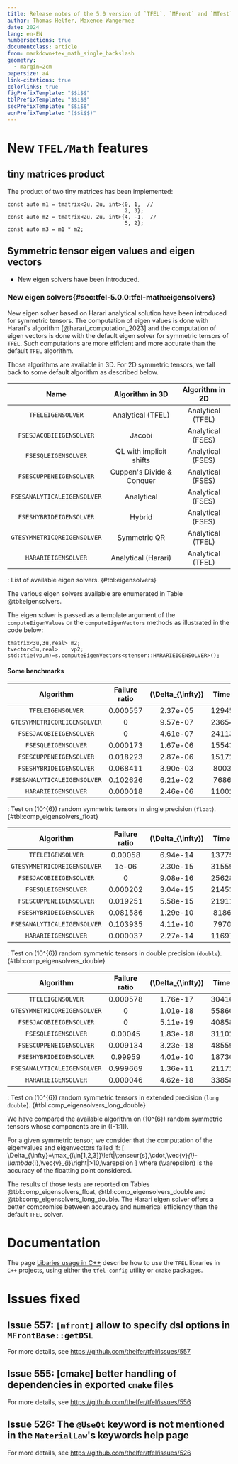 ```yaml
---
title: Release notes of the 5.0 version of `TFEL`, `MFront` and `MTest`
author: Thomas Helfer, Maxence Wangermez
date: 2024
lang: en-EN
numbersections: true
documentclass: article
from: markdown+tex_math_single_backslash
geometry:
  - margin=2cm
papersize: a4
link-citations: true
colorlinks: true
figPrefixTemplate: "$$i$$"
tblPrefixTemplate: "$$i$$"
secPrefixTemplate: "$$i$$"
eqnPrefixTemplate: "($$i$$)"
---
```


# New `TFEL/Math` features

## tiny matrices product

The product of two tiny matrices has been implemented:

~~~~{.cxx}
const auto m1 = tmatrix<2u, 2u, int>{0, 1,  //
                                     2, 3};
const auto m2 = tmatrix<2u, 2u, int>{4, -1,  //
                                     5, 2};
const auto m3 = m1 * m2;
~~~~

## Symmetric tensor eigen values and eigen vectors

- New eigen solvers have been introduced.

### New eigen solvers{#sec:tfel-5.0.0:tfel-math:eigensolvers}

New eigen solver based on Harari analytical solution have been introduced for symmetric tensors. The
computation of eigen values is done with Harari's algorithm [@harari_computation_2023] and the
computation of eigen vectors is done with the default eigen solver for symmetric tensors of `TFEL`. Such
computations are more efficient and more accurate than the default `TFEL` algorithm.

Those algorithms are available in 3D. For 2D symmetric tensors, we
fall back to some default algorithm as described below.

|            Name             |     Algorithm  in 3D      | Algorithm  in 2D  |
| :-------------------------: | :-----------------------: | :---------------: |
|      `TFELEIGENSOLVER`      |     Analytical (TFEL)     | Analytical (TFEL) |
|   `FSESJACOBIEIGENSOLVER`   |          Jacobi           | Analytical (FSES) |
|     `FSESQLEIGENSOLVER`     |  QL with implicit shifts  | Analytical (FSES) |
|   `FSESCUPPENEIGENSOLVER`   | Cuppen's Divide & Conquer | Analytical (FSES) |
| `FSESANALYTICALEIGENSOLVER` |        Analytical         | Analytical (FSES) |
|   `FSESHYBRIDEIGENSOLVER`   |          Hybrid           | Analytical (FSES) |
| `GTESYMMETRICQREIGENSOLVER` |       Symmetric QR        | Analytical (TFEL) |
|     `HARARIEIGENSOLVER`     |    Analytical (Harari)    | Analytical (TFEL) |
: List of available eigen solvers. {#tbl:eigensolvers}

The various eigen solvers available are enumerated in Table
@tbl:eigensolvers.

The eigen solver is passed as a template argument of the
`computeEigenValues` or the `computeEigenVectors` methods as
illustrated in the code below:

~~~~~{.cpp}
tmatrix<3u,3u,real> m2;
tvector<3u,real>    vp2;
std::tie(vp,m)=s.computeEigenVectors<stensor::HARARIEIGENSOLVER>();
~~~~~

#### Some benchmarks

|          Algorithm          | Failure ratio | \(\Delta_{\infty}\) | Times (ns) | Time ratio |
| :-------------------------: | :-----------: | :-----------------: | :--------: | :--------: |
|      `TFELEIGENSOLVER`      |   0.000557    |      2.37e-05       | 129452335  |     1      |
| `GTESYMMETRICQREIGENSOLVER` |       0       |      9.57e-07       | 236544828  |    1.83    |
|   `FSESJACOBIEIGENSOLVER`   |       0       |      4.61e-07       | 241131631  |    1.86    |
|     `FSESQLEIGENSOLVER`     |   0.000173    |      1.67e-06       | 155435496  |    1.20    |
|   `FSESCUPPENEIGENSOLVER`   |   0.018223    |      2.87e-06       | 151727321  |    1.17    |
|   `FSESHYBRIDEIGENSOLVER`   |   0.068411    |      3.90e-03       |  80039266  |    0.62    |
| `FSESANALYTICALEIGENSOLVER` |   0.102626    |      6.21e-02       |  76865961  |    0.59    |
|     `HARARIEIGENSOLVER`     |   0.000018    |      2.46e-06       | 110028802  |    0.85    |
: Test on \(10^{6}\) random symmetric tensors in single precision (`float`). {#tbl:comp_eigensolvers_float}

|          Algorithm          | Failure ratio | \(\Delta_{\infty}\) | Times (ns) | Time ratio |
| :-------------------------: | :-----------: | :-----------------: | :--------: | :--------: |
|      `TFELEIGENSOLVER`      |    0.00058    |      6.94e-14       | 137752068  |     1      |
| `GTESYMMETRICQREIGENSOLVER` |     1e-06     |      2.30e-15       | 315593552  |    2.29    |
|   `FSESJACOBIEIGENSOLVER`   |       0       |      9.08e-16       | 256285090  |    1.86    |
|     `FSESQLEIGENSOLVER`     |   0.000202    |      3.04e-15       | 214537012  |    1.56    |
|   `FSESCUPPENEIGENSOLVER`   |   0.019251    |      5.58e-15       | 219113965  |    1.59    |
|   `FSESHYBRIDEIGENSOLVER`   |   0.081586    |      1.29e-10       |  81861668  |    0.59    |
| `FSESANALYTICALEIGENSOLVER` |   0.103935    |      4.11e-10       |  79701256  |    0.58    |
|     `HARARIEIGENSOLVER`     |   0.000037    |      2.27e-14       | 116977683  |    0.85    |
: Test on \(10^{6}\) random symmetric tensors in double precision (`double`). {#tbl:comp_eigensolvers_double}

|          Algorithm          | Failure ratio | \(\Delta_{\infty}\) | Times (ns) | Time ratio |
| :-------------------------: | :-----------: | :-----------------: | :--------: | :--------: |
|      `TFELEIGENSOLVER`      |   0.000578    |      1.76e-17       | 304165023  |     1      |
| `GTESYMMETRICQREIGENSOLVER` |       0       |      1.01e-18       | 558605772  |    1.84    |
|   `FSESJACOBIEIGENSOLVER`   |       0       |      5.11e-19       | 408584703  |    1.34    |
|     `FSESQLEIGENSOLVER`     |    0.00045    |      1.83e-18       | 311028180  |    1.02    |
|   `FSESCUPPENEIGENSOLVER`   |   0.009134    |      3.23e-18       | 485590150  |    1.60    |
|   `FSESHYBRIDEIGENSOLVER`   |    0.99959    |      4.01e-10       | 187308886  |    0.62    |
| `FSESANALYTICALEIGENSOLVER` |   0.999669    |      1.36e-11       | 211710377  |    0.70    |
|     `HARARIEIGENSOLVER`     |   0.000046    |      4.62e-18       | 338589049  |    1.11    |
: Test on \(10^{6}\) random symmetric tensors in extended precision (`long double`). {#tbl:comp_eigensolvers_long_double}


We have compared the available algorithm on \(10^{6}\) random
symmetric tensors whose components are in \([-1:1]\).

For a given symmetric tensor, we consider that the computation of the
eigenvalues and eigenvectors failed if:
\[
\Delta_{\infty}=\max_{i\in[1,2,3]}\left\|\tenseur{s}\,\cdot\,\vec{v}_{i}-\lambda_{i}\,\vec{v}_{i}\right\|>10\,\varepsilon
\]
where \(\varepsilon\) is the accuracy of the floatting point considered.

The results of those tests are reported on Tables
@tbl:comp_eigensolvers_float, @tbl:comp_eigensolvers_double and
@tbl:comp_eigensolvers_long_double. The Harari eigen solver offers a
better compromise between accuracy and numerical efficiency than the
default `TFEL` solver.

# Documentation

The page [Libaries usage in C++](libraries_usage.html) describe how to
use the `TFEL` libraries in `C++` projects, using either the
`tfel-config` utility or `cmake` packages.

# Issues fixed

## Issue 557: `[mfront]` allow to specify dsl options in `MFrontBase::getDSL`

For more details, see <https://github.com/thelfer/tfel/issues/557>

## Issue 555: [cmake] better handling of dependencies in exported `cmake` files

For more details, see <https://github.com/thelfer/tfel/issues/556>

## Issue 526: The `@UseQt` keyword is not mentioned in the `MaterialLaw`'s keywords help page

For more details, see <https://github.com/thelfer/tfel/issues/526>


